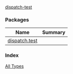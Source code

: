 [dispatch-test](./index.md)

### Packages

| Name | Summary |
|---|---|
| [dispatch.test](dispatch.test/index.md) |  |

### Index

[All Types](alltypes/index.md)